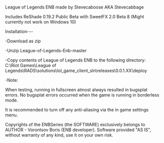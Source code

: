 League of Legends ENB made by Stevecaboose AKA Stevecabbage

Includes ReShade 0.19.2 Public Beta with SweetFX 2.0 Beta 8 (Might currently not work on Windows 10)

Installation---

-Download as zip

-Unzip League-of-Legends-Enb-master

-Copy contents of League of Legends ENB to the following directory:
  C:\Riot Games\League of Legends\RADS\solutions\lol_game_client_sln\releases\0.0.1.XX\deploy
  
-Note: 

When testing, running in fullscreen almost always resulted in bugsplat errors. No bugsplat errors occurred when the game
is running in borderless mode.

It is recommended to turn off any anti-aliasing via the in game settings menu.

Copyrights of the ENBSeries (the SOFTWARE) exclusively belongs to AUTHOR - Vorontsov Boris (ENB developer).
Software provided "AS IS", without warranty of any kind, use it on your own risk. 
